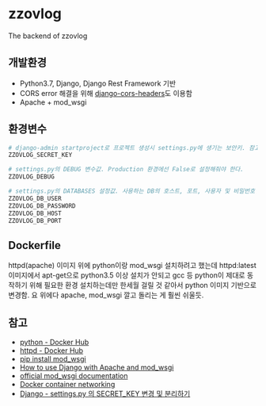 # zzovlog
The backend of zzovlog
## 개발환경
- Python3.7, Django, Django Rest Framework 기반
- CORS error 해결을 위해 [django-cors-headers](https://github.com/ottoyiu/django-cors-headers)도 이용함
- Apache + mod_wsgi
## 환경변수
```bash
# django-admin startproject로 프로젝트 생성시 settings.py에 생기는 보안키. 참고항목 링크 참고.
ZZOVLOG_SECRET_KEY

# settings.py의 DEBUG 변수값. Production 환경에선 False로 설정해줘야 한다.
ZZOVLOG_DEBUG

# settings.py의 DATABASES 설정값. 사용하는 DB의 호스트, 포트, 사용자 및 비밀번호 정보들을 넣어준다.
ZZOVLOG_DB_USER
ZZOVLOG_DB_PASSWORD
ZZOVLOG_DB_HOST
ZZOVLOG_DB_PORT
```
## Dockerfile
httpd(apache) 이미지 위에 python이랑 mod_wsgi 설치하려고 했는데 httpd:latest 이미지에서 apt-get으로 python3.5 이상 설치가 안되고 gcc 등 python이 제대로 동작하기 위해 필요한 환경 설치하는데만 한세월 걸릴 것 같아서 python 이미지 기반으로 변경함. 요 위에다 apache, mod_wsgi 깔고 돌리는 게 훨씬 쉬울듯.
## 참고
- [python - Docker Hub](https://hub.docker.com/_/python?tab=description)
- [httpd - Docker Hub](https://hub.docker.com/_/httpd)
- [pip install mod_wsgi](https://pypi.org/project/mod_wsgi/)
- [How to use Django with Apache and mod_wsgi](https://docs.djangoproject.com/en/2.2/howto/deployment/wsgi/modwsgi/)
- [official mod_wsgi documentation](https://modwsgi.readthedocs.io/en/develop/)
- [Docker container networking](https://docs.docker.com/v17.09/engine/userguide/networking/)
- [Django - settings.py 의 SECRET_KEY 변경 및 분리하기](https://wayhome25.github.io/django/2017/07/11/django-settings-secret-key/)

